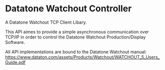 # Datatone Watchout Controller
A Datatone Watchout TCP Client Libary.

This API aimes to provide a simple asynchronous communication over TCP/IP in order to control the Datatone Watchout Production/Display Software.

All API implementations are bound to the Datatone Watchout manual: https://www.dataton.com/assets/Products/Watchout/WATCHOUT_5_Users_Guide.pdf
